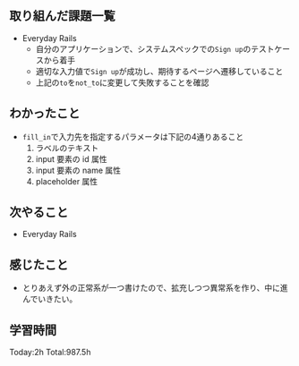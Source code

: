 ## 取り組んだ課題一覧

- Everyday Rails
  - 自分のアプリケーションで、システムスペックでの`Sign up`のテストケースから着手
  - 適切な入力値で`Sign up`が成功し、期待するページへ遷移していること
  - 上記の`to`を`not_to`に変更して失敗することを確認    

## わかったこと

* `fill_in`で入力先を指定するパラメータは下記の4通りあること
  1. ラベルのテキスト
  1. input 要素の id 属性
  1. input 要素の name 属性
  1. placeholder 属性

## 次やること

- Everyday Rails

## 感じたこと

- とりあえず外の正常系が一つ書けたので、拡充しつつ異常系を作り、中に進んでいきたい。
 
## 学習時間

Today:2h
Total:987.5h
